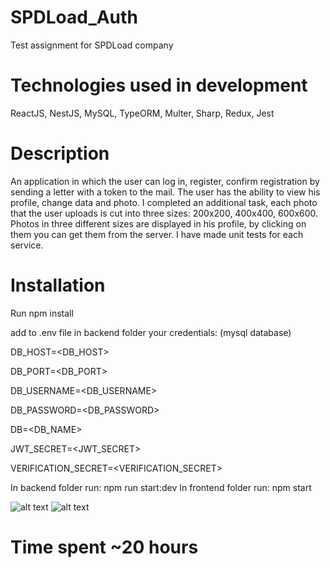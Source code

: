 # SPDLoad_Auth
Test assignment for SPDLoad company

# Technologies used in development

ReactJS, NestJS, MySQL, TypeORM, Multer, Sharp, Redux, Jest

# Description

An application in which the user can log in, register, confirm registration by sending a letter with a token to the mail. The user has the ability to view his profile, change data and photo. I completed an additional task, each photo that the user uploads is cut into three sizes: 200x200, 400x400, 600x600. Photos in three different sizes are displayed in his profile, by clicking on them you can get them from the server. I have made unit tests for each service.

# Installation

Run npm install

add to .env file in backend folder your credentials: (mysql database)

DB_HOST=<DB_HOST>

DB_PORT=<DB_PORT>

DB_USERNAME=<DB_USERNAME>

DB_PASSWORD=<DB_PASSWORD>

DB=<DB_NAME>

JWT_SECRET=<JWT_SECRET>

VERIFICATION_SECRET=<VERIFICATION_SECRET>

In backend folder run: npm run start:dev
In frontend folder run: npm start

![alt text](https://user-images.githubusercontent.com/72016991/217929773-4b526e03-9b8e-4998-a36c-9a5185d4c1c3.png)
![alt text](https://user-images.githubusercontent.com/72016991/217929782-6de033e1-fbaf-467d-82d3-60434670bf1e.png)

# Time spent ~20 hours
